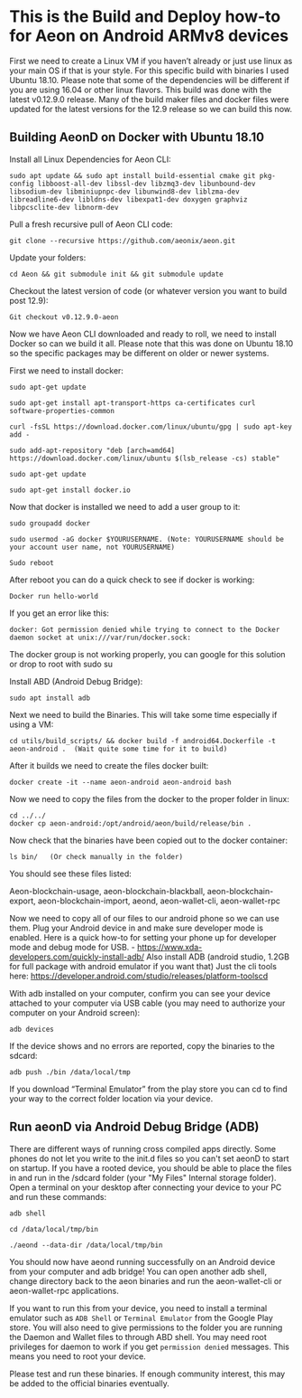 # This is the Build and Deploy how-to for Aeon on Android ARMv8 devices

First we need to create a Linux VM if you haven’t already or just use linux as your main OS if that is your style.
For this specific build with binaries I used Ubuntu 18.10. Please note that some of the dependencies will be different
if you are using 16.04 or other linux flavors. This build was done with the latest v0.12.9.0 release. Many of the build maker files and docker files were updated for the latest versions for the 12.9 release so we can build this now. 

## Building AeonD on Docker with Ubuntu 18.10

Install all Linux Dependencies for Aeon CLI:
```
sudo apt update && sudo apt install build-essential cmake git pkg-config libboost-all-dev libssl-dev libzmq3-dev libunbound-dev libsodium-dev libminiupnpc-dev libunwind8-dev liblzma-dev libreadline6-dev libldns-dev libexpat1-dev doxygen graphviz libpcsclite-dev libnorm-dev
```

Pull a fresh recursive pull of Aeon CLI code:
```
git clone --recursive https://github.com/aeonix/aeon.git
```

Update your folders:
```
cd Aeon && git submodule init && git submodule update
```

Checkout the latest version of code (or whatever version you want to build post 12.9):
```
Git checkout v0.12.9.0-aeon
```
Now we have Aeon CLI downloaded and ready to roll, we need to install Docker so can we build it all. Please note that
this was done on Ubuntu 18.10 so the specific packages may be different on older or newer systems. 

First we need to install docker:

```
sudo apt-get update

sudo apt-get install apt-transport-https ca-certificates curl software-properties-common

curl -fsSL https://download.docker.com/linux/ubuntu/gpg | sudo apt-key add -

sudo add-apt-repository "deb [arch=amd64] https://download.docker.com/linux/ubuntu $(lsb_release -cs) stable"

sudo apt-get update

sudo apt-get install docker.io
```

Now that docker is installed we need to add a user group to it:

```
sudo groupadd docker

sudo usermod -aG docker $YOURUSERNAME. (Note: YOURUSERNAME should be your account user name, not YOURUSERNAME)

Sudo reboot
```

After reboot you can do a quick check to see if docker is working:
```
Docker run hello-world
```

If you get an error like this:
```
docker: Got permission denied while trying to connect to the Docker daemon socket at unix:///var/run/docker.sock:
```
The docker group is not working properly, you can google for this solution or drop to root with sudo su


Install ABD (Android Debug Bridge):
```
sudo apt install adb
```

Next we need to build the Binaries. This will take some time especially if using a VM:
```
cd utils/build_scripts/ && docker build -f android64.Dockerfile -t aeon-android .  (Wait quite some time for it to build)
```
After it builds we need to create the files docker built:
```
docker create -it --name aeon-android aeon-android bash 
```
Now we need to copy the files from the docker to the proper folder in linux:
```
cd ../../
docker cp aeon-android:/opt/android/aeon/build/release/bin .
```

Now check that the binaries have been copied out to the docker container:
```
ls bin/   (Or check manually in the folder)
```

You should see these files listed: 

Aeon-blockchain-usage, aeon-blockchain-blackball, aeon-blockchain-export, aeon-blockchain-import, aeond, aeon-wallet-cli, aeon-wallet-rpc

Now we need to copy all of our files to our android phone so we can use them.
Plug your Android device in and make sure developer mode is enabled. Here is a quick how-to for setting your phone up for developer mode and debug mode for USB. - https://www.xda-developers.com/quickly-install-adb/
Also install ADB (android studio, 1.2GB for full package with android emulator if you want that)
Just the cli tools here: https://developer.android.com/studio/releases/platform-toolscd

With adb installed on your computer, confirm you can see your device attached to your computer via USB cable (you may need to authorize your computer on your Android screen):
```
adb devices
```
If the device shows and no errors are reported, copy the binaries to the sdcard:
```
adb push ./bin /data/local/tmp
```
If you download “Terminal Emulator” from the play store you can cd to find your way to the correct folder location via your device.

## Run aeonD via Android Debug Bridge (ADB)

There are different ways of running cross compiled apps directly. Some phones do not let you write to the init.d files so you can't set aeonD to start on startup. If you have a rooted device, you should be able to place the files in and run in the /sdcard folder (your "My Files" Internal storage folder). 
Open a terminal on your desktop after connecting your device to your PC and run these commands:

```
adb shell

cd /data/local/tmp/bin

./aeond --data-dir /data/local/tmp/bin
```

You should now have aeond running successfully on an Android device from your computer and adb bridge!
You can open another adb shell, change directory back to the aeon binaries and run the aeon-wallet-cli or aeon-wallet-rpc applications.

If you want to run this from your device, you need to install a terminal emulator such as ``ADB Shell`` or 
``Terminal Emulator`` from the Google Play store. You will also need to give permissions to the folder you are running the 
Daemon and Wallet files to through ABD shell. You may need root privileges for daemon to work if you get ``permission denied`` messages. This means you need to root your device. 

Please test and run these binaries. If enough community interest, this may be added to the official binaries eventually.
